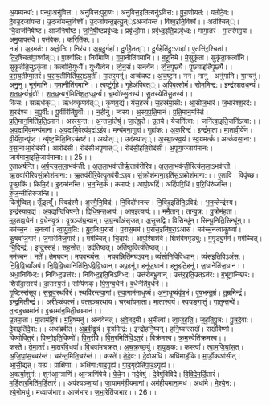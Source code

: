 

  
अ॒यम्पन्था॑:। पन्था॒अनु॑वित्त:। अनु॑वित्त:पुरा॒णः। अनु॑वित्त॒इतित्यनु॑ऽवित्त:। पु॒रा॒णोयत॑:। यतो॑दे॒व:। दे॒वउ॒दजा॑यन्त। उ॒दजा॑यन्त॒विश्वे॑। उ॒दजा॑यन्त॒इत्यु॒त््ऽअजा॑यन्त। विश्व॒इति॒विश्वे॑।। अत॑श्चित््। चि॒दाज॑निषीष्ट। आज॑निषीष्ट। ज॒नि॒षी॒ष्टप्रवृ॑ध्द:। प्रवृ॑ध्दो॒मा। प्रवृ॑ध्द॒इति॒प्रऽवृ॑ध्द:। मामा॒तरं॑। मा॒तर॑ममु॒या। अ॒मु॒यापत्त॑वे। पत्त॑वेक:। क॒रिति॑क:।।  
नाहं। अ॒हमत॑:। अतो॒निः। निर॑य। अ॒य॒दु॒र्गहा॑। दु॒र्गहै॒तत््। दु॒र्गहेति॑दु॒:ऽगहा॑। ए॒तत्ति॑र॒श्चिता॑। ति॒र॒श्चिता॑पा॒र्श्वात््। पा॒र्श्वान्नि:। निर्ग॑माणि। ग॒मा॒नीति॑गमानि।। ब॒हूनि॑मे। मे॒सुकृ॑ता। सुकृ॑ता॒कर्त्वा॑नि। सुकृ॒तेति॒सुऽकृ॑ता। कर्त्वा॑नि॒युध्यै॑। युध्यै॑त्वेन। त्वे॒न॒सं। सन्त्वे॑न। त्वे॒न॒पृ॒छ्यै। पृ॒छ्याइति॑पृ॒छ्यै।।  
प॒रा॒य॒तीम्मा॒तरं॑। प॒रा॒य॒तीमिति॑प॒रा॒ऽय॒तीं। मा॒तर॒मनु॑। अन्व॑चष्ट। अ॒च॒ष्ट॒न। नन। नानु॑। अनु॑गानि। गा॒न्यनु॑। अनु॒नु। नूग॑मानि। ग॒मा॒नीति॑गमानि।। त्वष्टु॑र्गृ॒हे। गृ॒हेअ॑पिबत््। अ॒पि॒ब॒त्सोमं॑। सोम॒मिन्द्र॑:। इन्द्र॑श्शतध॒न्यं॑। श॒त॒ध॒न्यं॑चं॒वो॑:। श॒त॒ध॒न्य१॒॑मिति॑श॒त॒ऽध॒न्यं॑। च॒म्वो॑स्सु॒तस्य॑। सु॒तस्येति॑सु॒तस्य॑।।  
किंस:। सऋध॑क््। ऋध॑क्कृ॒णव॑त््। कृ॒णव॒द्यं। यंस॒हस्रं॑। स॒हस्र॑मा॒सॊ:। आ॒सोज॒भार॑। ज॒भार॑श्श॒रद॑:। श॒रद॑श्च। च॒पू॒र्वी:। पू॒र्वीरिति॑पू॒र्वी:।। न॒हीनु। न्व॑स्य। अ॒स्य॒प्र॒ति॒मानं॑। प्र॒ति॒मान॒मस्ति॑। प्र॒ति॒मान॒मिति॑प्र॒ति॒ऽमानं॑। अस्त्य॒न्त:। अ॒न्तर्जा॒तेषु॑। जा॒तेषू॒ते। उ॒तये। येजनि॑त्वा:। जनि॑त्वा॒इति॒जनि॑ऽत्वा:।।  
अ॒व॒द्यमि॑व॒मन्य॑माना। अ॒व॒द्यमि॒वेत्य॑व॒द्यंऽइ॑व। मन्य॑मना॒गुहा॑। गुहा॑क:। अ॒क॒रिन्द्रं॑। इन्द्रं॑मा॒ता। मा॒तावी॒र्ये॑ण। वी॒र्ये॑णा॒न्यृ॑ष्टं। न्यृ॑ष्ट॒मिति॒निऽऋ॑ष्टं।। अथोत््। उद॑स्थात््। अ॒स्था॒त्स्व॒यं। स्व॒यमत्कं॑। अत्कं॑वसा॒ना:। व॒सा॒नाआ॒रोद॑सी। आरोद॑सी। रोद॑सीअपृणात््। रोद॑सी॒इति॒रोद॑सी। अ॒पृ॒णा॒ज्जाय॑मान:। जाय॑माना॒इति॒जाय॑माना:।। 25।।  
ए॒ताअ॑र्षन्ति। अ॒र्ष॒न्त्य॒ल॒ला॒भव॑न्ती:। अ॒ल॒ला॒भव॑न्तीर्ऋ॒ताव॑रीरिव। अ॒ल॒ला॒भव॑न्ती॒रित्य॑ल॒ला॒ऽभव॑न्ती:। ऋ॒तवा॑रीरिवसं॒क्रोश॑माना:। ऋ॒तव॑रीरि॒वेत्यृ॒तव॑री:ऽइव। सं॒क्रोश॑माना॒इति॑सं॒ऽक्रोश॑माना:।। ए॒तावि। विपृ॑च्छ। पृ॒च्छ॒किं। किमि॒दं। इ॒दम्भ॑नन्ति। भ॒न॒न्ति॒कं। कमाप॑:। आपो॒अद्रिं॑। अद्रिं॑परि॒धिं। प॒रि॒धिंरु॑जन्ति। रु॒ज॒न्तीति॑रुजन्ति।।  
किमु॑ष्वित्। ऊँ॒इत्यूँ॑। स्विद॑स्मै। अ॒स्मै॒नि॒विद॑:। नि॒विदो॑भनन्त। नि॒विद॒इति॑नि॒ऽविद॑:। भ॒न॒न्तेन्द्र॑स्य। इन्द्र॑स्याव॒द्यं। अ॒व॒द्यन्दि॑धिषन्ते। दि॒धि॒ष॒न्त॒आप॑:। आप॒इत्याप॑:।। ममै॒तान्। तान्पु॒त्र:। पु॒त्रोम॑ह॒ता। म॒ह॒ताव॒धेन॑। व॒धेन॑वृ॒त्रं। वृ॒त्रञ्ज॑घ॒न्वान्। ज॒घ॒न्वाँअ॑सृजत्। अ॒सृ॒जद्वि। विसिन्धू॑न्। सिन्धू॒निति॒सिन्धू॑न्।।  
मम॑च्च॒न। च॒नत्वा॑। त्वा॒यु॒व॒ति:। यु॒व॒ति:प॒रास॑। प॒रास॒मम॑। प॒रास॒इति॑प॒रा॒ऽआस॑। मम॑च्च॒नत्वा॑कु॒षवा॑। कु॒षवा॑ज॒गार॑। ज॒गारेति॑ज॒गार॑।। मम॑च्चित्। चि॒दाप॑:। आप॒श्शिश॑वे। शिश॑वेममृड्यु:। म॒मृ॒ड्यु॒र्मम॑। मम॑च्चित्। चि॒दिन्द्र॑:। इन्द्र॒स्सह॑। सह॒सोत्। उद॑तिष्ठत्। अति॑ष्ठ॒दित्य॑तिष्ठत्।।  
मम॑च्च॒न। नते॑। ते॒म॒घ॒व॒न्। म॒घ॒व॒न्व्यं॑स:। म॒घ॒व॒न्निति॑मघऽवन्। व्यं॑सोनिविवि॒ध्वान्। व्यं॑स॒इति॒विऽअं॑स:। नि॒वि॒वि॒ध्वाँअप॑। नि॒वि॒वि॒ध्वानिति॑नि॒ऽवि॒वि॒ध्वान्। अप॒हनू॑। हनू॑ज॒घान॑। हनू॒इति॒हनू॑। ज॒घानेति॑ज॒घान॑।। अधा॒निवि॑ध्द:। निवि॑ध्द॒उत्त॑र:। निवि॑ध्द॒इति॒निऽवि॑ध्द:। उत्त॑रोबभू॒वान्। उत्त॑र॒इति॒उत्ऽत॑र:। ब॒भूवा॒न्च्छिर॑:। शिरो॑दा॒सस्य॑। दा॒सस्य॒सं। सम्पि॑णक्। पि॒ण॒ग्व॒धेन॑। व॒धेनेति॑व॒धेन॑।।  
गृ॒ष्टिस्स॑सूव। स॒सू॒व॒स्थवि॑रं। स्थवि॑रन्तवा॒गां। त॒वा॒गाम॑नाधृ॒ष्यं। अ॒ना॒धृ॒ष्यंवृ॑ष॒भं। वृ॒ष॒भन्तु॒म्रं। तु॒म्रमिन्द्रं॑। इन्द्र॒मितीन्द्रं॑।। अरी॑ह्ळंव॒त्सं। व॒त्सञ्च॒रथा॑य। च॒रथा॑यमा॒ता। मा॒तास्व॒यं। स्व॒यङ्गा॒तुं। गा॒तुन्त॒न्वे॑। त॒न्व॑इ॒च्छमा॑नं। इ॒च्छमा॑न॒मिती॒च्छमा॑नं।।  
उ॒तमा॒ता। मा॒ताम॑हि॒षं। म॒हि॒षमनु॑। अन्व॑वेनत्। अ॒वे॒नद॒मी। अ॒मीत्वा॑। त्वा॒ज॒ह॒ति॒। ज॒ह॒ति॒पु॒त्र:। पु॒त्र॒दे॒वा:। दे॒वाइति॑दे॒वा:।। अथा॑ब्रवीत्। अ॒ब्र॒वी॒द्वृ॒त्रं। वृ॒त्रमिन्द्र॑:। इन्द्रो॑हनि॒ष्यन्। ह॒नि॒ष्यन्त्सखे॑। सखे॑विष्णो। विष्णो॑वित॒रं। विष्णो॒इति॒विष्णो॑। वि॒त॒रंवि। वि॒त॒रमिति॑वि॒ऽत॒रं। विक्र॑मस्व। क्र॒म॒स्वेति॑क्रमस्व।।  
कस्ते॑। ते॒मा॒तरं॑। मा॒तरं॑वि॒धवां॑। वि॒धवा॑मचक्रत्। अ॒च॒क्र॒च्छ॒युं। श॒युङ्क:। कस्त्वां॑। त्वा॒म॒जि॒घां॒स॒त्। अ॒जि॒घां॒स॒च्चर॑न्तं। चर॑न्त॒मिति॒चर॑न्तं।। कस्ते॑। ते॒दे॒व:। दे॒वोअधि॑। अधि॑मार्डी॒के। मा॒र्डी॒कआ॑सीत्। आ॒सी॒द्यत्। यत्प्र। प्राक्षि॑णा:। अक्षि॑णा:पाद॒गृह्य॑। पा॒द॒गृह्येति॑पा॒द॒ऽगृह्य॑।।  
अ॒वर्त्या॒शुन॑:। शुन॑आ॒न्त्राणि॑। आ॒न्त्राणि॑पेचे। पे॒चे॒न। नदे॒वेषु॑। दे॒वेषु॑विविदे। वि॒वि॒दे॒म॒र्डि॒तारं॑। म॒र्डि॒तार॒मिति॑म॒र्डि॒तारं॑।। अप॑श्यञ्जा॒यां। जा॒यामम॑हीयमानां। अम॑हीयमाना॒मध॑। अधा॑मे। मे॒श्ये॒न:। श्ये॒नोमधु॑। मध्वाज॑भार। आज॑भार। ज॒भा॒रेति॑जभार।। 26।।  
